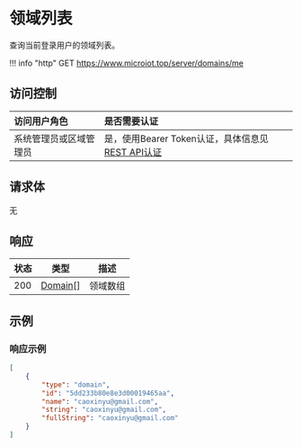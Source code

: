 # 领域列表

查询当前登录用户的领域列表。

!!! info "http"
    GET https://www.microiot.top/server/domains/me

## 访问控制

| 访问用户角色           | 是否需要认证                                 |
| :--------------------- | :------------------------------------------- |
| 系统管理员或区域管理员 | 是，使用Bearer Token认证，具体信息见[REST API认证](../api.md) |

## 请求体

无

## 响应

| 状态 | 类型          | 描述           |
| ---- | ------------- | -------------- |
| 200  | [Domain](adddomain.md#domain)[] | 领域数组 |



## 示例

### 响应示例

``` JSON
[
    {
        "type": "domain",
        "id": "5dd233b80e8e3d00019465aa",
        "name": "caoxinyu@gmail.com",
        "string": "caoxinyu@gmail.com",
        "fullString": "caoxinyu@gmail.com"
    }
]
```

